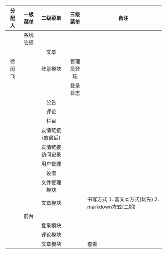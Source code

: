 |   分配人   |  一级菜单   |     二级菜单     |   三级菜单   |  备注         |
| :-------: | :-------:  | :-------------: | :-------:   | ------------ |
|           | 系统管理    |                 |            |               |
|      |            |       文章       |            |               |
|   徐闰飞   |            |     登录模块     |  管理员登陆  |               |
|      |            |                 |   登录日志   |               |
|      |            |       公告       |            |               |
|      |            |       评论       |            |               |
|      |            |       栏目       |            |               |
|      |            | 友情链接(放最后)  |            |                |
|      |            |  友情链接访问记录 |             |               |
|      |            |     用户管理     |             |               |
|      |            |       设置       |            |               |
|      |            |   文件管理模块    |             |              |
|      |            |     文章模块     |             | 书写方式        1. 富文本方式(优先)    2. markdown方式(二期) |
|           | 前台        |                 |            |               |
|      |            |     登录模块     |             |               |
|      |            |     评论模块     |             |               |
|      |            |     文章模块     |             | 查看           |




